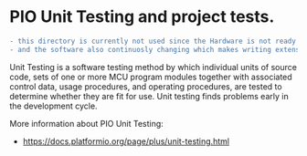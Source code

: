 # PIO Unit Testing and project tests.

```diff
- this directory is currently not used since the Hardware is not ready for software testing yet
- and the software also continuosly changing which makes writing extensive testing programms hard.
```

Unit Testing is a software testing method by which individual units of
source code, sets of one or more MCU program modules together with associated
control data, usage procedures, and operating procedures, are tested to
determine whether they are fit for use. Unit testing finds problems early
in the development cycle.

More information about PIO Unit Testing:
- https://docs.platformio.org/page/plus/unit-testing.html
